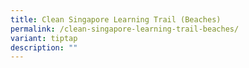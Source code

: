 ```yaml
---
title: Clean Singapore Learning Trail (Beaches)
permalink: /clean-singapore-learning-trail-beaches/
variant: tiptap
description: ""
---
```

